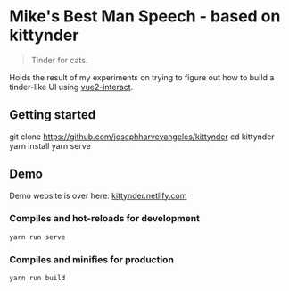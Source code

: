 # Mike's Best Man Speech - based on kittynder
> Tinder for cats.

Holds the result of my experiments on trying to figure out how to build a tinder-like UI using [vue2-interact](https://vue2-interact.netlify.com).

## Getting started
git clone https://github.com/josephharveyangeles/kittynder
cd kittynder
yarn install
yarn serve

## Demo
Demo website is over here: [kittynder.netlify.com](https://kittynder.netlify.com)

### Compiles and hot-reloads for development
```
yarn run serve
```

### Compiles and minifies for production
```
yarn run build
```
